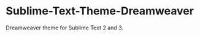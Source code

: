 Sublime-Text-Theme-Dreamweaver
==============================

Dreamweaver theme for Sublime Text 2 and 3.
